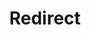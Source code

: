 ﻿---
layout: src/layouts/Redirect.astro
title: Redirect
redirect: /docs/security
pubDate:  2023-01-01
navSearch: false
navSitemap: false
navMenu: false
---
